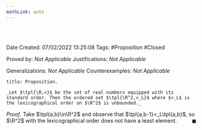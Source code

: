 ```yaml
---
mathLink: auto
---
```


<br />
<br />

Date Created: 07/02/2022 13:25:08
Tags: #Proposition #Closed 

Proved by: _Not Applicable_
Justifications: _Not Applicable_

Generalizations: _Not Applicable_
Counterexamples: _Not Applicable_

``` ad-Proposition
title: Proposition.

_Let $\tpl{\R,<}$ be the set of real numbers equipped with its standard order. Then the ordered set $\tpl{\R^2,<_L}$ where $<_L$ is the lexicographical order on $\R^2$ is unbounded._

```

_Proof_. Take $\tpl{a,b}\in\R^2$ and observe that $\tpl{a,b-1}<_L\tpl{a,b}$, so $\R^2$ with the lexicographical order does not have a least element.<span style="float:right;">$\blacksquare$</span>
